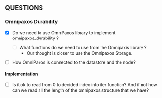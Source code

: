 ## QUESTIONS

### Omnipaxos Durability

- [X] Do we need to use OmniPaxos library to implement omnipaxos_durability ?
    
  - [ ] What functions do we need to use from the Omnipaxis library ?  
    - Our thought is closer to use the Omnipaxos Storage.

- [ ] How OmniPaxos is connected to the datastore and the node?

#### Implementation

- [ ] Is it ok to read from 0 to decided index into iter function? And if not how can we read all the length of the omnipaxos structure that we have?